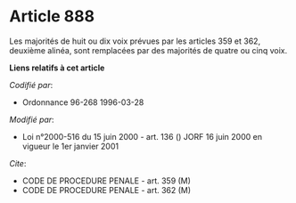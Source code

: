 # Article 888

Les majorités de huit ou dix voix prévues par les articles 359 et 362, deuxième alinéa, sont remplacées par des majorités de
quatre ou cinq voix.

**Liens relatifs à cet article**

_Codifié par_:

  - Ordonnance 96-268 1996-03-28

_Modifié par_:

  - Loi n°2000-516 du 15 juin 2000 - art. 136 () JORF 16 juin 2000 en vigueur le 1er janvier 2001

_Cite_:

  - CODE DE PROCEDURE PENALE - art. 359 (M)
  - CODE DE PROCEDURE PENALE - art. 362 (M)

